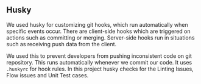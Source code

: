 ## Husky

We used husky for customizing git hooks, which run automatically when specific events occur. There are client-side hooks which are triggered on actions such as committing or merging. Server-side hooks run in situations such as receiving push data from the client.

We used this to prevent developers from pushing inconsistent code on git repository. This runs automatically whenever we commit our code. It uses `.huskyrc` for hook rules. In this project husky checks for the Linting Issues, Flow issues and Unit Test cases.
